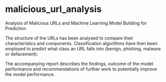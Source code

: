 # malicious_url_analysis
Analysis of Malicious URLs and Machine Learning Model Building for Prediction

The structure of the URLs has been analysed to compare their characteristics and components.  Classification algorithms have then been employed to predict what class an URL falls into (benign, phishing, malware or defacement).

The accompanying report describes the findings, outcome of the model performance and recommendations of further work to potentially improve the model performance.
